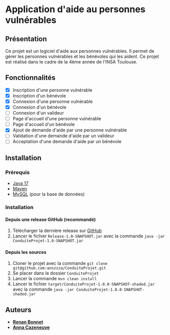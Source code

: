 # Application d'aide au personnes vulnérables

## Présentation

Ce projet est un logiciel d'aide aux personnes vulnérables. Il permet de gérer les personnes vulnérables et les bénévoles qui les aident.
Ce projet est réalisé dans le cadre de la 4ème année de l'INSA Toulouse.

## Fonctionnalités

- [x] Inscription d'une personne vulnérable
- [x] Inscription d'un bénévole
- [x] Connexion d'une personne vulnérable
- [x] Connexion d'un bénévole
- [ ] Connexion d'un valideur
- [ ] Page d'accueil d'une personne vulnérable
- [ ] Page d'accueil d'un bénévole
- [x] Ajout de demande d'aide par une personne vulnérable
- [ ] Validation d'une demande d'aide par un valideur
- [ ] Acceptation d'une demande d'aide par un bénévole

## Installation

### Prérequis

- [Java 17](https://www.oracle.com/java/technologies/downloads/#java17)
- [Maven](https://maven.apache.org/download.cgi)
- [MySQL](https://dev.mysql.com/downloads/mysql/) (pour la base de données)

### Installation

#### Depuis une release GitHub (recommandé)

1. Télécharger la dernière release sur [GitHub](https://github.com/annzzza/ConduiteProjet)
2. Lancer le fichier `Release-1.0-SNAPSHOT.jar` avec la commande `java -jar ConduiteProjet-1.0-SNAPSHOT.jar`

#### Depuis les sources

1. Cloner le projet avec la commande `git clone git@github.com:annzzza/ConduiteProjet.git`
2. Se placer dans le dossier `ConduiteProjet`
3. Lancer la commande `mvn clean install`
4. Lancer le fichier `target/ConduiteProjet-1.0.0-SNAPSHOT-shaded.jar` avec la commande `java -jar ConduiteProjet-1.0.0-SNAPSHOT-shaded.jar`


## Auteurs

- [**Ronan Bonnet**](https://github.com/BloodFutur)
- [**Anna Cazeneuve**](https://github.com/annzzza)
